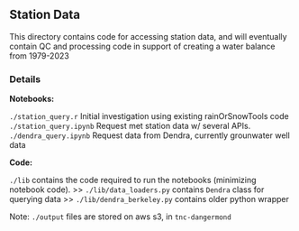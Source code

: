 ## Station Data 
This directory contains code for accessing station data, and will eventually contain
QC and processing code in support of creating a water balance from 1979-2023 


### Details
**Notebooks:**

`./station_query.r` Initial investigation using existing rainOrSnowTools code  
`./station_query.ipynb` Request met station data w/ several APIs. 
`./dendra_query.ipynb` Request data from Dendra, currently grounwater well data

**Code:**

`./lib` contains the code required to run the notebooks (minimizing notebook code).
    >>  `./lib/data_loaders.py` contains `Dendra` class for querying data
    >>  `./lib/dendra_berkeley.py` contains older python wrapper 

Note: `./output` files are stored on aws s3, in `tnc-dangermond`